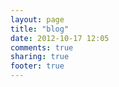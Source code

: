 ```yaml
---
layout: page
title: "blog"
date: 2012-10-17 12:05
comments: true
sharing: true
footer: true
---
```

